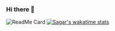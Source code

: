 ### Hi there 👋
![ReadMe Card](https://github-readme-stats.vercel.app/api?username=sagargada73&show_icons=true&hide_border=true&&count_private=true&include_all_commits=true)
[![Sagar's wakatime stats](https://github-readme-stats.vercel.app/api/wakatime?username=/@640e1fac-9ee7-46ad-af46-eb21cae43572)](https://github.com/sagargada73)
<!--
**sagargada73/sagargada73** is a ✨ _special_ ✨ repository because its `README.md` (this file) appears on your GitHub profile.![counter](https://[YourEndpoint].m.pipedream.net)
Here are some ideas to get you started:

- 🔭 I’m currently working on ...
- 🌱 I’m currently learning ...
- 👯 I’m looking to collaborate on ...
- 🤔 I’m looking for help with ...
- 💬 Ask me about ...
- 📫 How to reach me: ...
- 😄 Pronouns: ...
- ⚡ Fun fact: ...
-->
